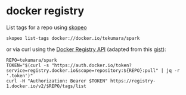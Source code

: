 # docker registry

List tags for a repo using [skopeo](https://github.com/containers/skopeo)

```
skopeo list-tags docker://docker.io/tekumara/spark
```

or via curl using the [Docker Registry API](https://docs.docker.com/registry/spec/api/#listing-image-tags) (adapted from this [gist](https://gist.github.com/Exchizz/02b2276cb992c5c7cd04a824c921d0f3)):

```
REPO=tekumara/spark
TOKEN="$(curl -s "https://auth.docker.io/token?service=registry.docker.io&scope=repository:${REPO}:pull" | jq -r '.token')"
curl -H "Authorization: Bearer $TOKEN" https://registry-1.docker.io/v2/$REPO/tags/list
```

